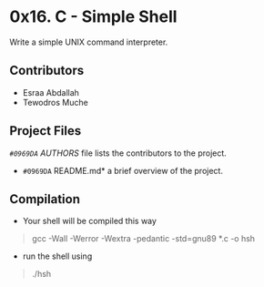 # 0x16. C - Simple Shell

Write a simple UNIX command interpreter.

## Contributors

* Esraa Abdallah
* Tewodros Muche

## Project Files

*`#0969DA` AUTHORS*       file lists the contributors to the project.

* `#0969DA` README.md*     a brief overview of the project.

## Compilation

+ Your shell will be compiled this way

> gcc -Wall -Werror -Wextra -pedantic -std=gnu89 *.c -o hsh

+ run the shell using

> ./hsh
